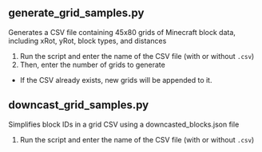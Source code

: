 ## generate_grid_samples.py
Generates a CSV file containing 45x80 grids of Minecraft block data, including xRot, 
yRot, block types, and distances

1. Run the script and enter the name of the CSV file (with or without `.csv`)
2. Then, enter the number of grids to generate
- If the CSV already exists, new grids will be appended to it.

## downcast_grid_samples.py
Simplifies block IDs in a grid CSV using a downcasted_blocks.json file

1. Run the script and enter the name of the CSV file (with or without `.csv`)